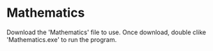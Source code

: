# Mathematics
Download the 'Mathematics' file to use.
Once download, double clike 'Mathematics.exe' to run the program.

